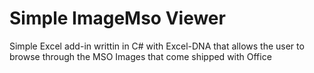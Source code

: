 # Simple ImageMso Viewer

Simple Excel add-in writtin in C# with Excel-DNA that allows the user to browse through the MSO Images that come shipped with Office
